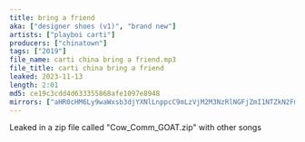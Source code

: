 ```yaml
---
title: bring a friend
aka: ["designer shoes (v1)", "brand new"]
artists: ["playboi carti"]
producers: ["chinatown"]
tags: ["2019"]
file_name: carti china bring a friend.mp3
file_title: carti china bring a friend
leaked: 2023-11-13
length: 2:01
md5: ce19c3cdd4d633355868afe1097e8948
mirrors: ["aHR0cHM6Ly9waWxsb3djYXNlLnppcC9mLzVjM2M3NzRlNGFjZmI1NTZkN2FmYjNiMTkyZWEyNjBm", "aHR0cHM6Ly9rcmFrZW5maWxlcy5jb20vdmlldy9YVVk1TGQyQ2s3L2ZpbGUuaHRtbA==", "aHR0cHM6Ly9kYnJlZS5vcmcvdi83Mjk2NTU="]
---
```

Leaked in a zip file called "Cow_Comm_GOAT.zip" with other songs
